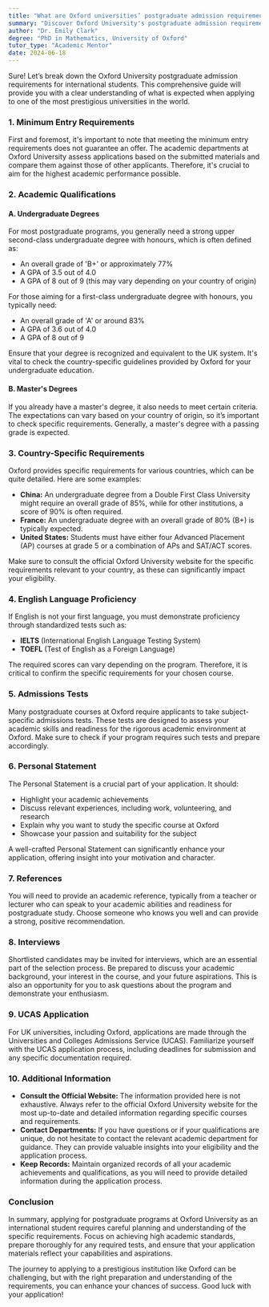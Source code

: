 ```yaml
---
title: "What are Oxford universities’ postgraduate admission requirements for international students?"
summary: "Discover Oxford University's postgraduate admission requirements for international students, including minimum qualifications and application tips."
author: "Dr. Emily Clark"
degree: "PhD in Mathematics, University of Oxford"
tutor_type: "Academic Mentor"
date: 2024-06-18
---
```


Sure! Let’s break down the Oxford University postgraduate admission requirements for international students. This comprehensive guide will provide you with a clear understanding of what is expected when applying to one of the most prestigious universities in the world.

### 1. **Minimum Entry Requirements**

First and foremost, it's important to note that meeting the minimum entry requirements does not guarantee an offer. The academic departments at Oxford University assess applications based on the submitted materials and compare them against those of other applicants. Therefore, it's crucial to aim for the highest academic performance possible.

### 2. **Academic Qualifications**

#### A. **Undergraduate Degrees**

For most postgraduate programs, you generally need a strong upper second-class undergraduate degree with honours, which is often defined as:

- An overall grade of 'B+' or approximately 77%
- A GPA of 3.5 out of 4.0
- A GPA of 8 out of 9 (this may vary depending on your country of origin)

For those aiming for a first-class undergraduate degree with honours, you typically need:

- An overall grade of 'A' or around 83%
- A GPA of 3.6 out of 4.0
- A GPA of 8 out of 9

Ensure that your degree is recognized and equivalent to the UK system. It's vital to check the country-specific guidelines provided by Oxford for your undergraduate education.

#### B. **Master's Degrees**

If you already have a master's degree, it also needs to meet certain criteria. The expectations can vary based on your country of origin, so it’s important to check specific requirements. Generally, a master's degree with a passing grade is expected.

### 3. **Country-Specific Requirements**

Oxford provides specific requirements for various countries, which can be quite detailed. Here are some examples:

- **China:** An undergraduate degree from a Double First Class University might require an overall grade of 85%, while for other institutions, a score of 90% is often required.
- **France:** An undergraduate degree with an overall grade of 80% (B+) is typically expected.
- **United States:** Students must have either four Advanced Placement (AP) courses at grade 5 or a combination of APs and SAT/ACT scores.

Make sure to consult the official Oxford University website for the specific requirements relevant to your country, as these can significantly impact your eligibility.

### 4. **English Language Proficiency**

If English is not your first language, you must demonstrate proficiency through standardized tests such as:

- **IELTS** (International English Language Testing System)
- **TOEFL** (Test of English as a Foreign Language)

The required scores can vary depending on the program. Therefore, it is critical to confirm the specific requirements for your chosen course.

### 5. **Admissions Tests**

Many postgraduate courses at Oxford require applicants to take subject-specific admissions tests. These tests are designed to assess your academic skills and readiness for the rigorous academic environment at Oxford. Make sure to check if your program requires such tests and prepare accordingly.

### 6. **Personal Statement**

The Personal Statement is a crucial part of your application. It should:

- Highlight your academic achievements
- Discuss relevant experiences, including work, volunteering, and research
- Explain why you want to study the specific course at Oxford
- Showcase your passion and suitability for the subject

A well-crafted Personal Statement can significantly enhance your application, offering insight into your motivation and character.

### 7. **References**

You will need to provide an academic reference, typically from a teacher or lecturer who can speak to your academic abilities and readiness for postgraduate study. Choose someone who knows you well and can provide a strong, positive recommendation.

### 8. **Interviews**

Shortlisted candidates may be invited for interviews, which are an essential part of the selection process. Be prepared to discuss your academic background, your interest in the course, and your future aspirations. This is also an opportunity for you to ask questions about the program and demonstrate your enthusiasm.

### 9. **UCAS Application**

For UK universities, including Oxford, applications are made through the Universities and Colleges Admissions Service (UCAS). Familiarize yourself with the UCAS application process, including deadlines for submission and any specific documentation required.

### 10. **Additional Information**

- **Consult the Official Website:** The information provided here is not exhaustive. Always refer to the official Oxford University website for the most up-to-date and detailed information regarding specific courses and requirements.
- **Contact Departments:** If you have questions or if your qualifications are unique, do not hesitate to contact the relevant academic department for guidance. They can provide valuable insights into your eligibility and the application process.
- **Keep Records:** Maintain organized records of all your academic achievements and qualifications, as you will need to provide detailed information during the application process.

### Conclusion

In summary, applying for postgraduate programs at Oxford University as an international student requires careful planning and understanding of the specific requirements. Focus on achieving high academic standards, prepare thoroughly for any required tests, and ensure that your application materials reflect your capabilities and aspirations.

The journey to applying to a prestigious institution like Oxford can be challenging, but with the right preparation and understanding of the requirements, you can enhance your chances of success. Good luck with your application!
    